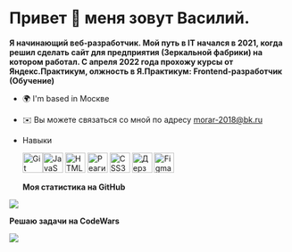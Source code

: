 # Привет 👋 меня зовут Василий.
**Я начинающий веб-разработчик. Мой путь в IT начался в 2021, когда решил сделать сайт для предприятия (Зеркальной фабрики) на котором работал. С апреля 2022 года прохожу курсы от Яндекс.Практикум, олжность в Я.Практикум: Frontend-разработчик (Обучение)** 
* 🌍 I'm based in Москве 
* ✉️  Вы можете связаться со мной по адресу [morar-2018@bk.ru](mailto:morar-2018@bk.ru)

* Навыки  <p align="left"> <a href="https://git-scm.com /" target="_blank" rel="noreferrer"><img src="https://raw.githubusercontent.com/danielcranney/readme-generator/main/public/icons/skills/git-colored.svg " width="36" height="36" alt="Git" /></a><a href="https://developer.mozilla.org/en-US/docs/Web/JavaScript " target="_blank" rel="noreferrer"><img src="https://raw.githubusercontent.com/danielcranney/readme-generator/main/public/icons/skills/javascript-colored.svg " width="36" height="36" alt="JavaScript" /></a> <a href="https://developer.mozilla.org/en-US/docs/Glossary/HTML5 " target="_blank" rel="noreferrer"><img src="https://raw.githubusercontent.com/danielcranney/readme-generator/main/public/icons/skills/html5-colored.svg " width="36" height="36" alt="HTML5" /></a> <a href="https://reactjs.org /" target="_blank" rel="noreferrer"><img src="https://raw.githubusercontent.com/danielcranney/readme-generator/main/public/icons/skills/react-colored.svg " width="36" height="36" alt="Реагировать" /></a> <a href="https://www.w3.org/TR/CSS/#css " target="_blank" rel="noreferrer"><img src="https://raw.githubusercontent.com/danielcranney/readme-generator/main/public/icons/skills/css3-colored.svg " width="36" height="36" alt="CSS3" /></a> <a href="https://sass-lang.com /" target="_blank" rel="noreferrer"><img src="https://raw.githubusercontent.com/danielcranney/readme-generator/main/public/icons/skills/sass-colored.svg " width="36" height="36" alt="Дерзость" /></a> <a href="https://www.figma.com /" target="_blank" rel="noreferrer"><img src="https://raw.githubusercontent.com/danielcranney/readme-generator/main/public/icons/skills/figma-colored.svg " width="36" height="36" alt="Figma" /></a>  </p>
<b> Моя статистика на GitHub</b>

<a href="http://www.github.com/Vasilii-0009"><img src="https://github-readme-streak-stats.herokuapp.com/?user=Vasilii-0009&stroke=ffffff&background=1c1917&ring=0891b2&fire=0891b2&currStreakNum=ffffff&currStreakLabel=0891b2&sideNums=ffffff&sideLabels=ffffff&dates=ffffff&hide_border=true " /></a>

<b> Решаю задачи на CodeWars</b>

<a href="https://www.codewars.com/users/Vasilii-0009"><img src="https://i.ytimg.com/vi/O7TCs3HeCVo/maxresdefault.jpg?7857057827 " /></a>